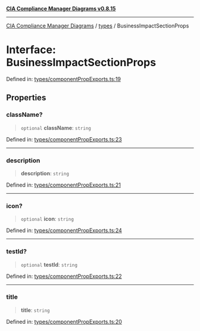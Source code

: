 [**CIA Compliance Manager Diagrams v0.8.15**](../../README.md)

***

[CIA Compliance Manager Diagrams](../../modules.md) / [types](../README.md) / BusinessImpactSectionProps

# Interface: BusinessImpactSectionProps

Defined in: [types/componentPropExports.ts:19](https://github.com/Hack23/cia-compliance-manager/blob/50a3bb1fa64948444e36c06fee075b5043350db0/src/types/componentPropExports.ts#L19)

## Properties

### className?

> `optional` **className**: `string`

Defined in: [types/componentPropExports.ts:23](https://github.com/Hack23/cia-compliance-manager/blob/50a3bb1fa64948444e36c06fee075b5043350db0/src/types/componentPropExports.ts#L23)

***

### description

> **description**: `string`

Defined in: [types/componentPropExports.ts:21](https://github.com/Hack23/cia-compliance-manager/blob/50a3bb1fa64948444e36c06fee075b5043350db0/src/types/componentPropExports.ts#L21)

***

### icon?

> `optional` **icon**: `string`

Defined in: [types/componentPropExports.ts:24](https://github.com/Hack23/cia-compliance-manager/blob/50a3bb1fa64948444e36c06fee075b5043350db0/src/types/componentPropExports.ts#L24)

***

### testId?

> `optional` **testId**: `string`

Defined in: [types/componentPropExports.ts:22](https://github.com/Hack23/cia-compliance-manager/blob/50a3bb1fa64948444e36c06fee075b5043350db0/src/types/componentPropExports.ts#L22)

***

### title

> **title**: `string`

Defined in: [types/componentPropExports.ts:20](https://github.com/Hack23/cia-compliance-manager/blob/50a3bb1fa64948444e36c06fee075b5043350db0/src/types/componentPropExports.ts#L20)
